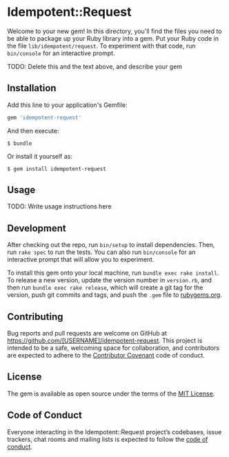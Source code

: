 # Idempotent::Request

Welcome to your new gem! In this directory, you'll find the files you need to be able to package up your Ruby library into a gem. Put your Ruby code in the file `lib/idempotent/request`. To experiment with that code, run `bin/console` for an interactive prompt.

TODO: Delete this and the text above, and describe your gem

## Installation

Add this line to your application's Gemfile:

```ruby
gem 'idempotent-request'
```

And then execute:

    $ bundle

Or install it yourself as:

    $ gem install idempotent-request

## Usage

TODO: Write usage instructions here

## Development

After checking out the repo, run `bin/setup` to install dependencies. Then, run `rake spec` to run the tests. You can also run `bin/console` for an interactive prompt that will allow you to experiment.

To install this gem onto your local machine, run `bundle exec rake install`. To release a new version, update the version number in `version.rb`, and then run `bundle exec rake release`, which will create a git tag for the version, push git commits and tags, and push the `.gem` file to [rubygems.org](https://rubygems.org).

## Contributing

Bug reports and pull requests are welcome on GitHub at https://github.com/[USERNAME]/idempotent-request. This project is intended to be a safe, welcoming space for collaboration, and contributors are expected to adhere to the [Contributor Covenant](http://contributor-covenant.org) code of conduct.

## License

The gem is available as open source under the terms of the [MIT License](http://opensource.org/licenses/MIT).

## Code of Conduct

Everyone interacting in the Idempotent::Request project’s codebases, issue trackers, chat rooms and mailing lists is expected to follow the [code of conduct](https://github.com/[USERNAME]/idempotent-request/blob/master/CODE_OF_CONDUCT.md).
